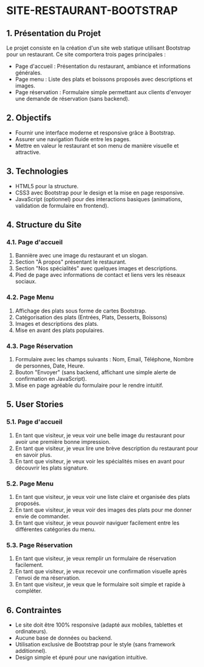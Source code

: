 # SITE-RESTAURANT-BOOTSTRAP
## 1. Présentation du Projet
Le projet consiste en la création d'un site web statique utilisant Bootstrap pour un restaurant. Ce site comportera trois pages principales :

- Page d'accueil : Présentation du restaurant, ambiance et informations générales.
- Page menu : Liste des plats et boissons proposés avec descriptions et images.
- Page réservation : Formulaire simple permettant aux clients d'envoyer une demande de réservation (sans backend).
  
## 2. Objectifs
- Fournir une interface moderne et responsive grâce à Bootstrap.
- Assurer une navigation fluide entre les pages.
- Mettre en valeur le restaurant et son menu de manière visuelle et attractive.
  
## 3. Technologies
- HTML5 pour la structure.
- CSS3 avec Bootstrap pour le design et la mise en page responsive.
- JavaScript (optionnel) pour des interactions basiques (animations, validation de formulaire en frontend).
## 4. Structure du Site

### 4.1. Page d'accueil
1. Bannière avec une image du restaurant et un slogan.
2. Section "À propos" présentant le restaurant.
3. Section "Nos spécialités" avec quelques images et descriptions.
4. Pied de page avec informations de contact et liens vers les réseaux sociaux.

### 4.2. Page Menu
1. Affichage des plats sous forme de cartes Bootstrap.
2. Catégorisation des plats (Entrées, Plats, Desserts, Boissons)
3. Images et descriptions des plats.
4. Mise en avant des plats populaires.

### 4.3. Page Réservation
1. Formulaire avec les champs suivants : Nom, Email, Téléphone, Nombre de personnes, Date, Heure.
2. Bouton "Envoyer" (sans backend, affichant une simple alerte de confirmation en JavaScript).
3. Mise en page agréable du formulaire pour le rendre intuitif.

## 5. User Stories
### 5.1. Page d'accueil
1. En tant que visiteur, je veux voir une belle image du restaurant pour avoir une première bonne impression.
2. En tant que visiteur, je veux lire une brève description du restaurant pour en savoir plus.
3. En tant que visiteur, je veux voir les spécialités mises en avant pour découvrir les plats signature.

### 5.2. Page Menu
1. En tant que visiteur, je veux voir une liste claire et organisée des plats proposés.
2. En tant que visiteur, je veux voir des images des plats pour me donner envie de commander.
3. En tant que visiteur, je veux pouvoir naviguer facilement entre les différentes catégories du menu.

### 5.3. Page Réservation
1. En tant que visiteur, je veux remplir un formulaire de réservation facilement.
2. En tant que visiteur, je veux recevoir une confirmation visuelle après l'envoi de ma réservation.
3. En tant que visiteur, je veux que le formulaire soit simple et rapide à compléter.

## 6. Contraintes
- Le site doit être 100% responsive (adapté aux mobiles, tablettes et ordinateurs).
- Aucune base de données ou backend.
- Utilisation exclusive de Bootstrap pour le style (sans framework additionnel).
- Design simple et épuré pour une navigation intuitive.
